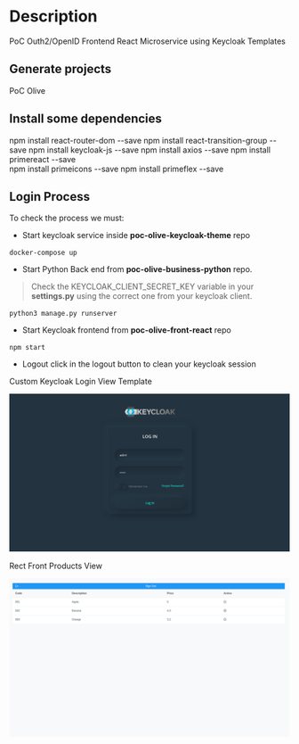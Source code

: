 # Description

PoC Outh2/OpenID Frontend React Microservice using Keycloak Templates

## Generate projects

PoC Olive 

## Install some dependencies

npm install react-router-dom --save
npm install react-transition-group --save
npm install keycloak-js --save
npm install axios --save
npm install primereact --save   
npm install primeicons --save
npm install primeflex --save

## Login Process

To check the process we must:

- Start keycloak service inside **poc-olive-keycloak-theme** repo

```shell
docker-compose up
```

- Start Python Back end from **poc-olive-business-python** repo. 

> Check the KEYCLOAK_CLIENT_SECRET_KEY variable in your **settings.py** using the correct one from your keycloak client.

```shell
python3 manage.py runserver
```

- Start Keycloak frontend from **poc-olive-front-react** repo

```shell
npm start
```

- Logout click in the logout button to clean your keycloak session


Custom Keycloak Login View Template

![PoC Login View](captures/Login_View.png "PoC Login View")

Rect Front Products View

![PoC Front View](captures/Products_View.png "PoC Front View")